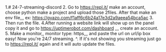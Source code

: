 1.# 24-7-streaming-discord
2. Go to https://repl.it/ make an account, choose python make a project and upload those 2files. After that make an env file,,, ex: https://gyazo.com/f1aff6c6b24a17e3d2a9aeea54bca5ac
3. Then run the file.
4.After running a website link will show up on the panel copy it and go to https://uptimerobot.com/dashboard ,,, create an account. 
5. Make a monitor,, monitor type: https,,, and paste the url on url/ip box easy! Now you're 24/7 streaming. 
^. If it's not showing you streaming just go to https://repl.it/ again and it will auto update the files.
